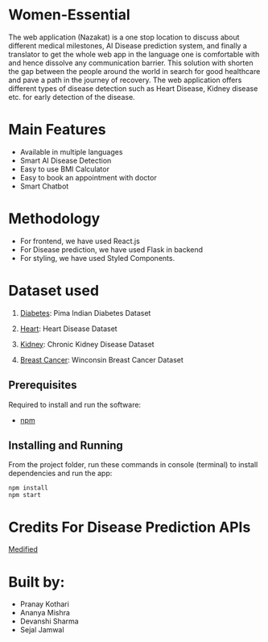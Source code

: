 # Women-Essential
The web application (Nazakat) is a one stop location to discuss about different medical milestones, AI Disease prediction system, and finally a translator to get the whole web app in the language one is comfortable with and hence dissolve any communication barrier. This solution with shorten the gap between the people around the world in search for good healthcare and pave a path in the journey of recovery. The web application offers different types of disease detection such as Heart Disease, Kidney disease etc. for early detection of the disease. 

# Main Features
- Available in multiple languages
- Smart AI Disease Detection
- Easy to use BMI Calculator
- Easy to book an appointment with doctor
- Smart Chatbot

# Methodology
- For frontend, we have used React.js
- For Disease prediction, we have used Flask in backend
- For styling, we have used Styled Components.

# Dataset used
1) [Diabetes](https://www.kaggle.com/uciml/pima-indians-diabetes-database): Pima Indian Diabetes Dataset

2) [Heart](https://www.kaggle.com/ronitf/heart-disease-uci): Heart Disease Dataset

3) [Kidney](https://www.kaggle.com/mansoordaku/ckdisease): Chronic Kidney Disease Dataset

4) [Breast Cancer](https://www.kaggle.com/uciml/breast-cancer-wisconsin-data): Winconsin Breast Cancer Dataset


## Prerequisites
Required to install and run the software:

 * [npm](https://www.npmjs.com/get-npm)


## Installing and Running

From the project folder, run these commands in console (terminal) to install dependencies and run the app:
```
npm install  
npm start
```

# Credits For Disease Prediction APIs
[Medified](https://github.com/hashirpm/medified)

# Built by:
- Pranay Kothari
- Ananya Mishra
- Devanshi Sharma
- Sejal Jamwal